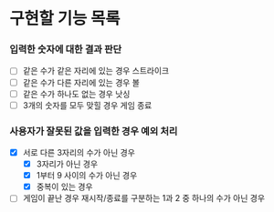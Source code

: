 # 구현할 기능 목록

### 입력한 숫자에 대한 결과 판단

- [ ] 같은 수가 같은 자리에 있는 경우 스트라이크
- [ ] 같은 수가 다른 자리에 있는 경우 볼
- [ ] 같은 수가 하나도 없는 경우 낫싱
- [ ] 3개의 숫자를 모두 맞힐 경우 게임 종료

### 사용자가 잘못된 값을 입력한 경우 예외 처리

- [x] 서로 다른 3자리의 수가 아닌 경우
  - [x] 3자리가 아닌 경우
  - [x] 1부터 9 사이의 수가 아닌 경우
  - [x] 중복이 있는 경우
- [ ] 게임이 끝난 경우 재시작/종료를 구분하는 1과 2 중 하나의 수가 아닌 경우
